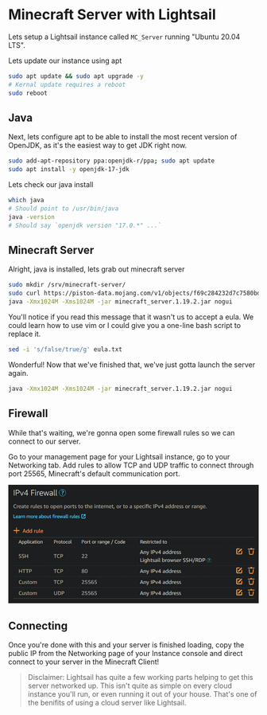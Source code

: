 # Minecraft Server with Lightsail

Lets setup a Lightsail instance called `MC_Server` running "Ubuntu 20.04 LTS".

Lets update our instance using apt
```bash
sudo apt update && sudo apt upgrade -y
# Kernal update requires a reboot
sudo reboot
```

## Java

Next, lets configure apt to be able to install the most recent version of OpenJDK, as it's the easiest way to get JDK right now.
```bash
sudo add-apt-repository ppa:openjdk-r/ppa; sudo apt update
sudo apt install -y openjdk-17-jdk
```

Lets check our java install
```bash
which java
# Should point to /usr/bin/java
java -version
# Should say `openjdk version "17.0.*" ...`
```

## Minecraft Server

Alright, java is installed, lets grab out minecraft server
```bash
sudo mkdir /srv/minecraft-server/
sudo curl https://piston-data.mojang.com/v1/objects/f69c284232d7c7580bd89a5a4931c3581eae1378/server.jar -o minecraft_server.1.19.2.jar
java -Xmx1024M -Xms1024M -jar minecraft_server.1.19.2.jar nogui
```

You'll notice if you read this message that it wasn't us to accept a eula.
We could learn how to use vim or I could give you a one-line bash script to replace it.
```bash
sed -i 's/false/true/g' eula.txt
```

Wonderful! Now that we've finished that, we've just gotta launch the server again.

```bash
java -Xmx1024M -Xms1024M -jar minecraft_server.1.19.2.jar nogui
```

## Firewall

While that's waiting, we're gonna open some firewall rules so we can connect to our server.

Go to your management page for your Lightsail instance, go to your Networking tab. Add rules to allow TCP and UDP traffic to connect through port 25565, Minecraft's default communication port.

![Default firewall configuration for a Minecraft server](../img/MCS_firewall_rules.png)


## Connecting

Once you're done with this and your server is finished loading, copy the public IP from the Networking page of your Instance console and direct connect to your server in the Minecraft Client!

> Disclaimer: Lightsail has quite a few working parts helping to get this server networked up. This isn't quite as simple on every cloud instance you'll run, or even running it out of your house. That's one of the benifits of using a cloud server like Lightsail.

